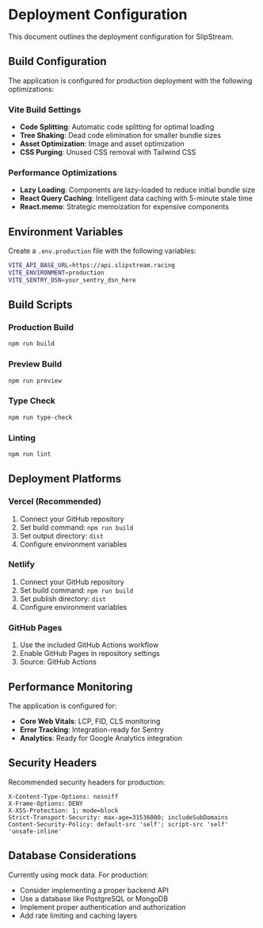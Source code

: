 # Deployment Configuration

This document outlines the deployment configuration for SlipStream.

## Build Configuration

The application is configured for production deployment with the following optimizations:

### Vite Build Settings
- **Code Splitting**: Automatic code splitting for optimal loading
- **Tree Shaking**: Dead code elimination for smaller bundle sizes
- **Asset Optimization**: Image and asset optimization
- **CSS Purging**: Unused CSS removal with Tailwind CSS

### Performance Optimizations
- **Lazy Loading**: Components are lazy-loaded to reduce initial bundle size
- **React Query Caching**: Intelligent data caching with 5-minute stale time
- **React.memo**: Strategic memoization for expensive components

## Environment Variables

Create a `.env.production` file with the following variables:

```bash
VITE_API_BASE_URL=https://api.slipstream.racing
VITE_ENVIRONMENT=production
VITE_SENTRY_DSN=your_sentry_dsn_here
```

## Build Scripts

### Production Build
```bash
npm run build
```

### Preview Build
```bash
npm run preview
```

### Type Check
```bash
npm run type-check
```

### Linting
```bash
npm run lint
```

## Deployment Platforms

### Vercel (Recommended)
1. Connect your GitHub repository
2. Set build command: `npm run build`
3. Set output directory: `dist`
4. Configure environment variables

### Netlify
1. Connect your GitHub repository
2. Set build command: `npm run build`
3. Set publish directory: `dist`
4. Configure environment variables

### GitHub Pages
1. Use the included GitHub Actions workflow
2. Enable GitHub Pages in repository settings
3. Source: GitHub Actions

## Performance Monitoring

The application is configured for:
- **Core Web Vitals**: LCP, FID, CLS monitoring
- **Error Tracking**: Integration-ready for Sentry
- **Analytics**: Ready for Google Analytics integration

## Security Headers

Recommended security headers for production:

```
X-Content-Type-Options: nosniff
X-Frame-Options: DENY
X-XSS-Protection: 1; mode=block
Strict-Transport-Security: max-age=31536000; includeSubDomains
Content-Security-Policy: default-src 'self'; script-src 'self' 'unsafe-inline'
```

## Database Considerations

Currently using mock data. For production:
- Consider implementing a proper backend API
- Use a database like PostgreSQL or MongoDB
- Implement proper authentication and authorization
- Add rate limiting and caching layers
